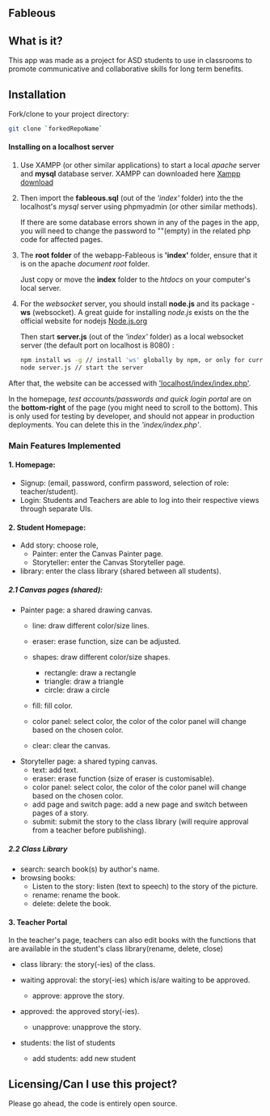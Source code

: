 ## Fableous


## What is it?
This app was made as a project for ASD students to use in classrooms to promote communicative and collaborative skills for long term benefits.

## Installation

Fork/clone to your project directory:

```sh
git clone `forkedRepoName`
```
#### Installing on a localhost server

1. Use XAMPP (or other similar applications) to start a local *apache* server and **mysql** database server. XAMPP can downloaded here [Xampp download](https://www.apachefriends.org/download.html)

2. Then import the **fableous.sql** (out of the *'index'* folder) into the the localhost's *mysql* server using phpmyadmin (or other similar methods). 

   If there are some database errors shown in any of the pages in the app, you will need to change the password to ""(empty) in the related php code for affected pages.

3. The **root folder** of the webapp-Fableous is **'index'** folder, ensure that it is on the apache *document root* folder. 

   Just copy or move the **index** folder to the *htdocs* on your computer's local server.

4. For the *websocket* server, you should install **node.js** and its package - **ws** (websocket). A great guide for installing *node.js* exists on the the official website for nodejs [Node.js.org](https://nodejs.org/en/)

   Then start **server.js** (out of the *'index'* folder) as a local websocket server (the default port on localhost is 8080) : 

   ```bash
   npm install ws -g // install 'ws' globally by npm, or only for current user without '-g'
   node server.js // start the server
   ```

After that, the website can be accessed with ['localhost/index/index.php'](localhost/index/index.php). 

In the homepage, *test accounts/passwords and quick login portal* are on the **bottom-right** of the page (you might need to scroll to the bottom). This is only used for testing by developer, and should not appear in production deployments. You can delete this in the *'index/index.php'*.


### Main Features Implemented

#### 1. Homepage:

- Signup: (email, password, confirm password, selection of role: teacher/student).
- Login: Students and Teachers are able to log into their respective views through separate UIs.

#### 2. Student Homepage:

- Add story: choose role,
  - Painter: enter the Canvas Painter page.
  - Storyteller: enter the Canvas Storyteller page.
- library: enter the class library (shared between all students).

##### 2.1 Canvas pages (shared):

- Painter page: a shared drawing canvas.
  - line: draw different color/size lines.
  - eraser: erase function, size can be adjusted.
  - shapes: draw different color/size shapes.
    - rectangle: draw a rectangle
    - triangle: draw a triangle
    - circle: draw a circle
    
  - fill: fill color.
  - color panel: select color, the color of the color panel will change based on the chosen color.
  - clear: clear the canvas.
- Storyteller page: a shared typing canvas.
  - text: add text.
  - eraser: erase function (size of eraser is customisable).
  - color panel: select color,  the color of the color panel will change based on the chosen color.
  - add page and switch page: add a new page and switch between pages of a story. 
  - submit: submit the story to the class library (will require approval from a teacher before publishing).

##### 2.2 Class Library

* search: search book(s) by author's name.
* browsing books:
  * Listen to the story: listen (text to speech) to the story of the picture.
  * rename: rename the book.
  * delete: delete the book.

#### 3. Teacher Portal

In the teacher's page, teachers can also edit books with the functions that are available in the student's class library(rename, delete, close)

* class library: the story(-ies) of the class.
* waiting approval: the story(-ies) which is/are waiting to be approved.
  
  * approve: approve the story.
* approved: the approved story(-ies).
  
  * unapprove: unapprove the story. 
* students: the list of students
  
  * add students: add new student


## Licensing/Can I use this project?
Please go ahead, the code is entirely open source.